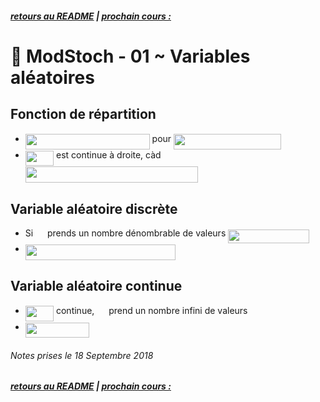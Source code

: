 ##### [retours au README](./README.md) | [prochain cours : ](./)

# 🎲 ModStoch - 01 ~ Variables aléatoires

## Fonction de répartition

- <img src="/tex/a2bed849d34848b498e3c81e5ccc5d21.svg?invert_in_darkmode&sanitize=true" align=middle width=198.87759705pt height=24.65753399999998pt/> pour <img src="/tex/c93a26e9c41548e22d221110f5a9a0cb.svg?invert_in_darkmode&sanitize=true" align=middle width=172.16270115pt height=24.65753399999998pt/>
- <img src="/tex/915df12bcd9cb5dccbfad7ca08b14c9e.svg?invert_in_darkmode&sanitize=true" align=middle width=45.247841099999995pt height=24.65753399999998pt/> est continue à droite, càd <img src="/tex/67fa8f29d45f722a7bb6d787092da7cb.svg?invert_in_darkmode&sanitize=true" align=middle width=276.53141339999996pt height=26.17730939999998pt/>

## Variable aléatoire discrète

- Si <img src="/tex/cbfb1b2a33b28eab8a3e59464768e810.svg?invert_in_darkmode&sanitize=true" align=middle width=14.908688849999992pt height=22.465723500000017pt/> prends un nombre dénombrable de valeurs <img src="/tex/8a4dd1d5bb960d1f61ef23518b949ae8.svg?invert_in_darkmode&sanitize=true" align=middle width=129.59688059999996pt height=22.465723500000017pt/>
- <img src="/tex/e94a7416db50a146a8a849707be72312.svg?invert_in_darkmode&sanitize=true" align=middle width=239.94214365000002pt height=24.65753399999998pt/>

## Variable aléatoire continue

- <img src="/tex/915df12bcd9cb5dccbfad7ca08b14c9e.svg?invert_in_darkmode&sanitize=true" align=middle width=45.247841099999995pt height=24.65753399999998pt/> continue, <img src="/tex/cbfb1b2a33b28eab8a3e59464768e810.svg?invert_in_darkmode&sanitize=true" align=middle width=14.908688849999992pt height=22.465723500000017pt/> prend un nombre infini de valeurs
- <img src="/tex/0c8123c34a9c9017eaee7a9fe5b9855b.svg?invert_in_darkmode&sanitize=true" align=middle width=101.98033064999998pt height=24.65753399999998pt/>

###### Notes prises le 18 Septembre 2018

##### [retours au README](./README.md) | [prochain cours : ](./)
